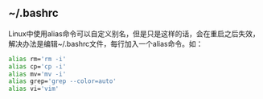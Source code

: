 ## ~/.bashrc

Linux中使用alias命令可以自定义别名，但是只是这样的话，会在重启之后失效，解决办法是编辑~/.bashrc文件，每行加入一个alias命令。如：
```sh
alias rm='rm -i'
alias cp='cp -i'
alias mv='mv -i'
alias grep='grep --color=auto'
alias vi='vim'
```
